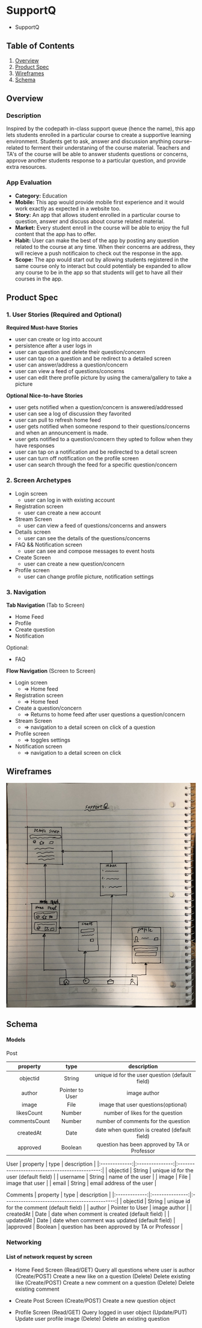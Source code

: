 # SupportQ
-  SupportQ
## Table of Contents
1. [Overview](#Overview)
1. [Product Spec](#Product-Spec)
1. [Wireframes](#Wireframes)
2. [Schema](#Schema)

## Overview
### Description
Inspired by the codepath in-class support queue (hence the name), this app lets students enrolled in a particular course to create a supportive learning environment. Students get to ask, answer and discussion anything course-related to ferment their understaning of the course material. Teachers and TA's of the course will be able to answer students questions or concerns, approve another students response to a particular question, and provide extra resources. 
### App Evaluation
- **Category:** Education 
- **Mobile:** This app would provide mobile first experience and it would work exactly as expected in a website too. 
- **Story:** An app that allows student enrolled in a particular course to question, answer and discuss about course related material.
- **Market:** Every student enroll in the course will be able to enjoy the full content that the app has to offer. 
- **Habit:** User can make the best of the app by posting any question related to the course at any time. When their concerns are address, they will recieve a push notificaion to check out the response in the app.  
- **Scope:** The app would start out by allowing students registered in the same course only to interact but could potentialy be expanded to allow any course to be in the app so that students will get to have all their courses in the app. 

## Product Spec

### 1. User Stories (Required and Optional)

**Required Must-have Stories**

* user can create or log into account
* persistence after a user logs in
* user can question and delete their question/concern
* user can tap on a question and be redirect to a detailed screen
* user can answer/address a question/concern
* user can view a feed of questions/concerns
* user can edit there profile picture by using the camera/gallery to take a picture

**Optional Nice-to-have Stories**

* user gets notified when a question/concern is answered/addressed
* user can see a log of discussion they favorited
* user can pull to refresh home feed
* user gets notified when someone respond to their questions/concerns and when an announcement is made.
* user gets notified to a question/concern they upted to follow when they have responses
* user can tap on a notification and be redirected to a detail screen
* user can turn off notification on the profile screen
* user can search through the feed for a specific question/concern

### 2. Screen Archetypes

* Login screen
   *  user can log in with existing account
* Registration screen
   * user can create a new account
* Stream Screen
   * user can view a feed of questions/concerns and answers
* Details screen
   * user can see the details of the questions/concerns
* FAQ && Notification screen
   * user can see and compose messages to event hosts
* Create Screen
   * user can create a new question/concern 
* Profile screen
   * user can change profile picture, notification settings

### 3. Navigation

**Tab Navigation** (Tab to Screen)

* Home Feed
* Profile
* Create question
* Notification

Optional:
* FAQ

**Flow Navigation** (Screen to Screen)

* Login screen
   * => Home feed
* Registration screen
   * => Home feed
* Create a question/concern 
   * => Returns to home feed after user questions a question/concern
* Stream Screen 
   * => navigation to a detail screen on click of a question
* Profile screen
   * => toggles settings
* Notification screen
   * => navigation to a detail screen on click

## Wireframes
<img src="https://github.com/saikz72/SupportQ/blob/master/IMG_3799.jpg" width=600>


## Schema 
#### Models

Post

|   property    |      type       |                  description                   |
|:-------------:|:---------------:|:----------------------------------------------:|
|   objectid    |     String      |  unique id for the user question (default field)   |
|    author     | Pointer to User |                  image author                  |
|     image     |      File       |        image that user questions(optional)         |
|  likesCount   |     Number      |          number of likes for the question          |
| commentsCount |     Number      |          number of comments for the question                                      |
|   createdAt   |      Date       |   date when question is created (default field)    |
|approved      |       Boolean   |     question has been approved by TA or Professor |


User
|   property    |      type       |                  description                   |
|:-------------:|:---------------:|:----------------------------------------------:|
|   objectid    |     String      |  unique id for the user (default field)   |
|    username     | String |                  name of the user                 |
|     image     |      File       |        image that user          |
|  email      |       String   |     email address of the user |


Comments
|   property    |      type       |                  description                   |
|:-------------:|:---------------:|:----------------------------------------------:|
|   objectid    |     String      |  unique id for the comment (default field)   |
|    author     | Pointer to User |                  image author                  |
|   createdAt   |      Date       |   date when comment is created (default field)    |
|  updatedAt      |       Date   |     date when comment was updated (default field) |
|approved      |       Boolean   |     question has been approved by TA or Professor |


### Networking
#### List of network request by screen
* Home Feed Screen
    (Read/GET) Query all questions where user is author
    (Create/POST) Create a new like on a question
    (Delete) Delete existing like
    (Create/POST) Create a new comment on a question
    (Delete) Delete existing comment
    
* Create Post Screen
    (Create/POST) Create a new question object
    
* Profile Screen
    (Read/GET) Query logged in user object
    (Update/PUT) Update user profile image
    (Delete) Delete an existing question
